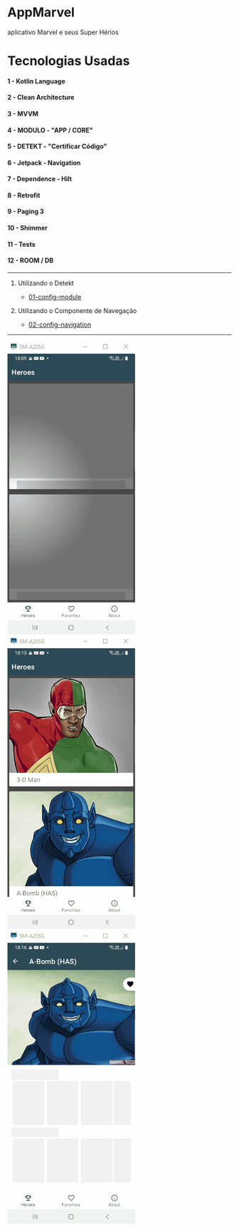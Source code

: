 # AppMarvel
aplicativo Marvel e seus Super Hérios

# Tecnologias Usadas

#### 1 - Kotlin Language
#### 2 - Clean Architecture
#### 3 - MVVM
#### 4 - MODULO - "APP / CORE"
#### 5 - DETEKT - "Certificar Código"
#### 6 - Jetpack - Navigation
#### 7 - Dependence - Hilt
#### 8 - Retrofit
#### 9 - Paging 3
#### 10 - Shimmer
#### 11 - Tests
#### 12 - ROOM / DB

--------------------------------------------------------------------------------------------------------------------

1. Utilizando o Detekt
    - [01-config-module](https://github.com/joaoboscocordeiro/AppMarvel/tree/01-config-module)

2. Utilizando o Componente de Navegação 
    - [02-config-navigation](https://github.com/joaoboscocordeiro/AppMarvel/tree/02-config-navigation)


----------------------------------------------------------------------------------------------------


![heroes01](https://github.com/joaoboscocordeiro/AppMarvel/blob/develop/heroes01.gif)
![heroes02](https://github.com/joaoboscocordeiro/AppMarvel/blob/develop/heroes02.gif)
![heroes03](https://github.com/joaoboscocordeiro/AppMarvel/blob/develop/heroes03.gif)

